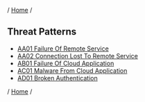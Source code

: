 / [Home](/acctp/) /

## Threat Patterns

* [AA01 Failure Of Remote Service](/acctp/catalog/threatAA01_FailureOfRemoteService.html)
* [AA02 Connection Lost To Remote Service](/acctp/catalog/threatAA02_ConnectionLostToRemoteService.html)
* [AB01 Failure Of Cloud Application](/acctp/catalog/threatAB01_FailureOfCloudApplication.html)
* [AC01 Malware From Cloud Application](/acctp/catalog/threatAC01_MalwareFromCloudApplication.html)
* [AD01 Broken Authentication](/acctp/catalog/threatAD01_BrokenAuthentication.html)

/ [Home](/acctp/) /
